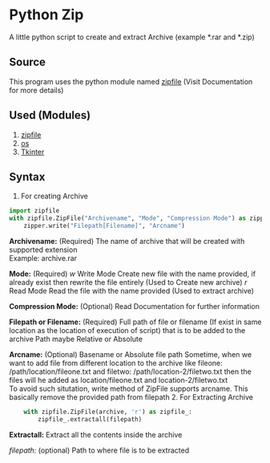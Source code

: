 # Python Zip
A little python script to create and extract Archive (example *.rar and *.zip)

## Source
This program uses the python module named [zipfile](https://docs.python.org/3/library/zipfile.html) (Visit Documentation for more details)

## Used (Modules)
1. [zipfile](https://docs.python.org/3/library/zipfile.html)
2. [os](https://docs.python.org/3/library/os.html)
3. [Tkinter](https://docs.python.org/3/library/tk.html)

## Syntax
1. For creating Archive
````python
import zipfile
with zipfile.ZipFile("Archivename", "Mode", "Compression Mode") as zipper:
    zipper.write("Filepath[Filename]", "Arcname")
````
**Archivename:** (Required)
    The name of archive that will be created with supported extension <br>
    Example: archive.rar

**Mode:** (Required)
    *w*
        Write Mode
            Create new file with the name provided, if already exist then rewrite the file entirely
            (Used to Create new archive)
    *r*
        Read Mode
            Read the file with the name provided
            (Used to extract archive)

**Compression Mode:** (Optional)
    Read Documentation for further information

**Filepath or Filename:** (Required)
    Full path of file or filename (If exist in same location as the location of execution of script) that is to be added to the archive
    Path maybe Relative or Absolute

**Arcname:** (Optional)
    Basename or Absolute file path
    Sometime, when we want to add file from different location to the archive like
    fileone: /path/location/fileone.txt and
    filetwo: /path/location-2/filetwo.txt
    then the files will he added as
    location/fileone.txt and 
    location-2/filetwo.txt
    <br>
    To avoid such situtation, write method of ZipFile supports arcname.
    This basically remove the provided path from filepath
2. For Extracting Archive
````python
    with zipfile.ZipFile(archive, 'r') as zipfile_:
        zipfile_.extractall(filepath)
````
**Extractall:**
    Extract all the contents inside the archive

*filepath:* (optional)
    Path to where file is to be extracted